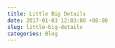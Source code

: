 ```yaml
---
title: Little Big Details
date: 2017-01-03 12:03:00 +08:00
slug: little-big-details
categories: Blog
---
```



